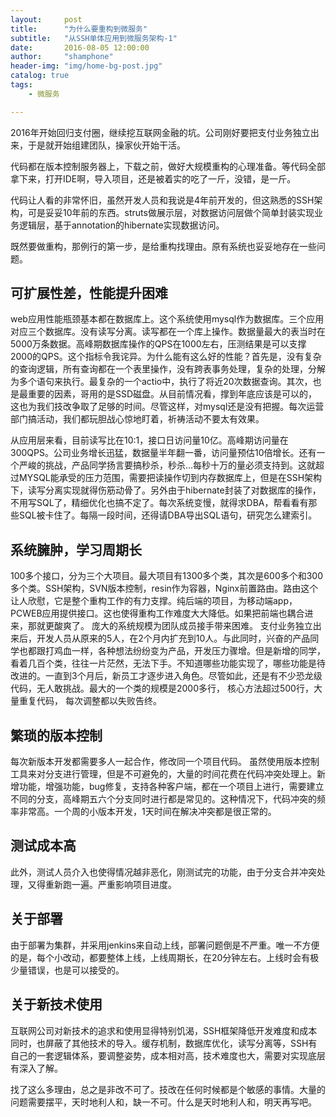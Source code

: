 ```yaml
---
layout:     post
title:      "为什么要重构到微服务"
subtitle:   "从SSH单体应用到微服务架构-1"
date:       2016-08-05 12:00:00
author:     "shamphone"
header-img: "img/home-bg-post.jpg"
catalog: true
tags:
    - 微服务

---
```


2016年开始回归支付圈，继续挖互联网金融的坑。公司刚好要把支付业务独立出来，于是就开始组建团队，操家伙开始干活。

代码都在版本控制服务器上，下载之前，做好大规模重构的心理准备。等代码全部拿下来，打开IDE啊，导入项目，还是被着实的吃了一斤，没错，是一斤。

代码让人看的非常怀旧，虽然开发人员和我说是4年前开发的，但这熟悉的SSH架构，可是妥妥10年前的东西。struts做展示层，对数据访问层做个简单封装实现业务逻辑层，基于annotation的hibernate实现数据访问。

既然要做重构，那例行的第一步，是给重构找理由。原有系统也妥妥地存在一些问题。 

## 可扩展性差，性能提升困难

web应用性能瓶颈基本都在数据库上。这个系统使用mysql作为数据库。三个应用对应三个数据库。没有读写分离。读写都在一个库上操作。数据量最大的表当时在5000万条数据。高峰期数据库操作的QPS在1000左右，压测结果是可以支撑2000的QPS。这个指标令我诧异。为什么能有这么好的性能？首先是，没有复杂的查询逻辑，所有查询都在一个表里操作，没有跨表事务处理，复杂的处理，分解为多个语句来执行。最复杂的一个actio中，执行了将近20次数据查询。其次，也是最重要的因素，哥用的是SSD磁盘。从目前情况看，撑到年底应该是可以的，这也为我们技改争取了足够的时间。尽管这样，对mysql还是没有把握。每次运营部门搞活动，我们都玩胆战心惊地盯着，祈祷活动不要太有效果。

从应用层来看，目前读写比在10:1，接口日访问量10亿。高峰期访问量在300QPS。公司业务增长迅猛，数据量半年翻一番，访问量预估10倍增长。还有一个严峻的挑战，产品同学扬言要搞秒杀，秒杀...每秒十万的量必须支持到。这就超过MYSQL能承受的压力范围，需要把读操作切到内存数据库上，但是在SSH架构下，读写分离实现就得伤筋动骨了。另外由于hibernate封装了对数据库的操作，不用写SQL了，精细优化也搞不定了。每次系统变慢，就得求DBA，帮看看有那些SQL被卡住了。每隔一段时间，还得请DBA导出SQL语句，研究怎么建索引。

## 系统臃肿，学习周期长

100多个接口，分为三个大项目。最大项目有1300多个类，其次是600多个和300多个类。SSH架构，SVN版本控制，resin作为容器，Nginx前置路由。路由这个让人欣慰，它是整个重构工作的有力支撑。纯后端的项目，为移动端app，PCWEB应用提供接口。这也使得重构工作难度大大降低。如果把前端也耦合进来，那就更酸爽了。
庞大的系统规模为团队成员接手带来困难。 支付业务独立出来后，开发人员从原来的5人，在2个月内扩充到10人。与此同时，兴奋的产品同学也都跟打鸡血一样，各种想法纷纷变为产品，开发压力骤增。但是新增的同学，看着几百个类，往往一片茫然，无法下手。不知道哪些功能实现了，哪些功能是待改进的。一直到3个月后，新员工才逐步进入角色。尽管如此，还是有不少恐龙级代码，无人敢挑战。最大的一个类的规模是2000多行， 核心方法超过500行，大量重复代码， 每次调整都以失败告终。

## 繁琐的版本控制

每次新版本开发都需要多人一起合作，修改同一个项目代码。 虽然使用版本控制工具来对分支进行管理，但是不可避免的，大量的时间花费在代码冲突处理上。新增功能，增强功能，bug修复，支持各种客户端，都在一个项目上进行，需要建立不同的分支，高峰期五六个分支同时进行都是常见的。这种情况下，代码冲突的频率非常高。一个周的小版本开发，1天时间在解决冲突都是很正常的。

## 测试成本高
此外，测试人员介入也使得情况越非恶化，刚测试完的功能，由于分支合并冲突处理，又得重新跑一遍。严重影响项目进度。

## 关于部署
由于部署为集群，并采用jenkins来自动上线，部署问题倒是不严重。唯一不方便的是，每个小改动，都要整体上线，上线周期长，在20分钟左右。上线时会有极少量错误，也是可以接受的。

## 关于新技术使用
互联网公司对新技术的追求和使用显得特别饥渴，SSH框架降低开发难度和成本同时，也屏蔽了其他技术的导入。缓存机制，数据库优化，读写分离等，SSH有自己的一套逻辑体系，要调整姿势，成本相对高，技术难度也大，需要对实现底层有深入了解。

找了这么多理由，总之是非改不可了。技改在任何时候都是个敏感的事情。大量的问题需要摆平，天时地利人和，缺一不可。什么是天时地利人和，明天再写吧。 
